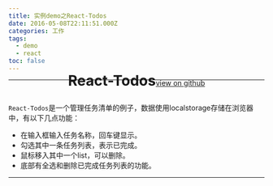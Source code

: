 ```yaml
---
title: 实例demo之React-Todos
date: 2016-05-08T22:11:51.000Z
categories: 工作
tags:
  - demo
  - react
toc: false
---
```


--------------------------------------------------------------------------------

<header style="margin-top:-55px;">
    <h1 class="todo-title"><span>React-Todos</span><a href="https://github.com/luckykun/react-demo" style="font-size:14px;font-weight:normal;">view on github</a></h1>
</header>

<div class="container" style="margin-top:-30px;">
    <div id="app"></div>
</div>

<script src="https://rawgit.com/luckykun/react-demo/master/src/vendor/react.min.js"></script>
<script src="https://rawgit.com/luckykun/react-demo/master/out/bundle.js"></script>

<!--more-->

`React-Todos`是一个管理任务清单的例子，数据使用localstorage存储在浏览器中，有以下几点功能：
- 在输入框输入任务名称，回车键显示。
- 勾选其中一条任务列表，表示已完成。
- 鼠标移入其中一个list，可以删除。
- 底部有全选和删除已完成任务列表的功能。


---
